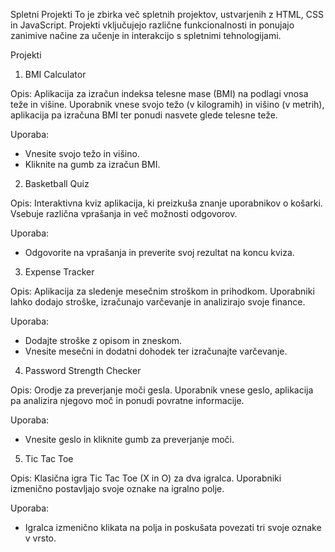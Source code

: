  Spletni Projekti
To je zbirka več spletnih projektov, ustvarjenih z HTML, CSS in JavaScript. Projekti vključujejo različne funkcionalnosti in ponujajo zanimive načine za učenje in interakcijo s spletnimi tehnologijami.

 Projekti

 1. BMI Calculator

Opis: Aplikacija za izračun indeksa telesne mase (BMI) na podlagi vnosa teže in višine. Uporabnik vnese svojo težo (v kilogramih) in višino (v metrih), aplikacija pa izračuna BMI ter ponudi nasvete glede telesne teže.

Uporaba:
- Vnesite svojo težo in višino.
- Kliknite na gumb za izračun BMI.

 2. Basketball Quiz

Opis: Interaktivna kviz aplikacija, ki preizkuša znanje uporabnikov o košarki. Vsebuje različna vprašanja in več možnosti odgovorov.

Uporaba:
- Odgovorite na vprašanja in preverite svoj rezultat na koncu kviza.

 3. Expense Tracker

Opis: Aplikacija za sledenje mesečnim stroškom in prihodkom. Uporabniki lahko dodajo stroške, izračunajo varčevanje in analizirajo svoje finance.

Uporaba:
- Dodajte stroške z opisom in zneskom.
- Vnesite mesečni in dodatni dohodek ter izračunajte varčevanje.

 4. Password Strength Checker

Opis: Orodje za preverjanje moči gesla. Uporabnik vnese geslo, aplikacija pa analizira njegovo moč in ponudi povratne informacije.

Uporaba:
- Vnesite geslo in kliknite gumb za preverjanje moči.

 5. Tic Tac Toe

Opis: Klasična igra Tic Tac Toe (X in O) za dva igralca. Uporabniki izmenično postavljajo svoje oznake na igralno polje.

Uporaba:
- Igralca izmenično klikata na polja in poskušata povezati tri svoje oznake v vrsto.



